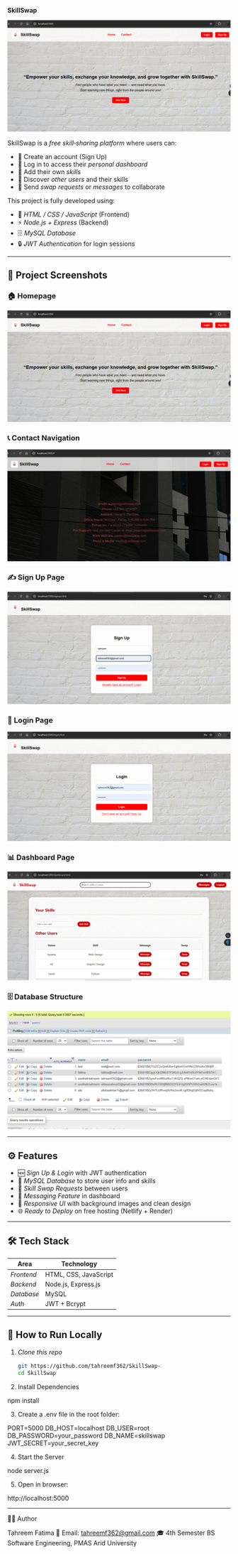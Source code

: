 **SkillSwap**


![Homepage Screenshot](homepage.PNG)

SkillSwap is a *free skill‑sharing platform* where users can:

- 🔹 Create an account (Sign Up)  
- 🔹 Log in to access their *personal dashboard*  
- 🔹 Add their own *skills*  
- 🔹 Discover *other users* and their skills  
- 🔹 Send *swap requests* or *messages* to collaborate  

This project is fully developed using:

- 🎨 *HTML / CSS / JavaScript* (Frontend)  
- ⚡ *Node.js + Express* (Backend)  
- 🗄 *MySQL Database*  
- 🔒 *JWT Authentication* for login sessions  

---

## 📸 Project Screenshots

### 🏠 Homepage
![Homepage Screenshot](homepage.PNG)

### 📞 Contact Navigation
![Contact Navigation Screenshot](contact%20nav.PNG)

### ✍ Sign Up Page
![Sign Up Screenshot](sign%20up%20page.PNG)

### 🔐 Login Page
![Login Screenshot](login%20page.PNG)

### 📊 Dashboard Page
![Dashboard Screenshot](dashboard%20page.PNG)

### 🗄 Database Structure
![Database Screenshot](database.PNG)

---

## ⚙ Features

- 🆕 *Sign Up & Login* with JWT authentication  
- 💾 *MySQL Database* to store user info and skills  
- 🔄 *Skill Swap Requests* between users  
- 💬 *Messaging Feature* in dashboard  
- 🎨 *Responsive UI* with background images and clean design  
- 🌐 *Ready to Deploy* on free hosting (Netlify + Render)  

---

## 🛠 Tech Stack

| Area         | Technology            |
|--------------|----------------------|
| *Frontend* | HTML, CSS, JavaScript |
| *Backend*  | Node.js, Express.js   |
| *Database* | MySQL                 |
| *Auth*     | JWT + Bcrypt          |

---

## 🚀 How to Run Locally

1. *Clone this repo*
   ```bash
   git https://github.com/tahreemf362/SkillSwap-
   cd SkillSwap

2. Install Dependencies

npm install


3. Create a .env file in the root folder:

PORT=5000
DB_HOST=localhost
DB_USER=root
DB_PASSWORD=your_password
DB_NAME=skillswap
JWT_SECRET=your_secret_key


4. Start the Server

node server.js


5. Open in browser:

http://localhost:5000


---

👩‍💻 Author

Tahreem Fatima
📧 Email: tahreemf362@gmail.com
🎓 4th Semester BS Software Engineering, PMAS Arid University
